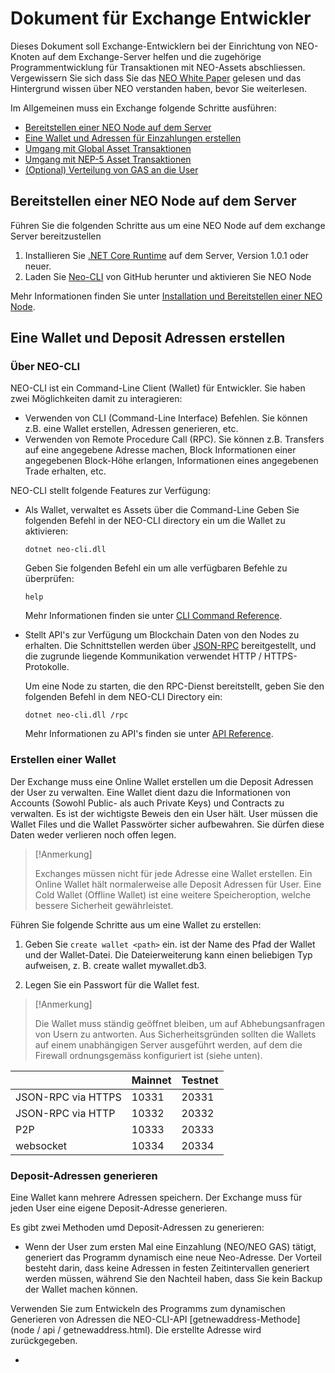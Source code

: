 # Dokument für Exchange Entwickler
Dieses Dokument soll Exchange-Entwicklern bei der Einrichtung von NEO-Knoten auf dem Exchange-Server helfen und die zugehörige Programmentwicklung für Transaktionen mit NEO-Assets abschliessen. Vergewissern Sie sich dass Sie das [NEO White Paper](index.html) gelesen und das Hintergrund wissen über NEO verstanden haben, bevor Sie weiterlesen.

Im Allgemeinen muss ein Exchange folgende Schritte ausführen:

- [Bereitstellen einer NEO Node auf dem Server](#deploying-a-neo-node-on-server)
- [Eine Wallet und Adressen für Einzahlungen erstellen](#creating-a-wallet-and-deposit-addresses)
- [Umgang mit Global Asset Transaktionen](#dealing-with-global-assets-transactions)
- [Umgang mit NEP-5 Asset Transaktionen](#dealing-with-nep-5-assets-transactions)
- [(Optional) Verteilung von GAS an die User](#optional-distributing-gas-to-users)

## Bereitstellen einer NEO Node auf dem Server

Führen Sie die folgenden Schritte aus um eine NEO Node auf dem exchange Server bereitzustellen

1. Installieren Sie [.NET Core Runtime](https://www.microsoft.com/net/download/core#/runtime) auf dem Server, Version 1.0.1 oder neuer.
2. Laden Sie [Neo-CLI](https://github.com/neo-project/neo-cli/releases) von GitHub herunter und aktivieren Sie NEO Node

Mehr Informationen finden Sie unter [Installation und Bereitstellen einer NEO Node](node/setup.html).

## Eine Wallet und Deposit Adressen erstellen

### Über NEO-CLI

NEO-CLI ist ein Command-Line Client (Wallet) für Entwickler. Sie haben zwei Möglichkeiten damit zu interagieren:

- Verwenden von CLI (Command-Line Interface) Befehlen. Sie können z.B. eine Wallet erstellen, Adressen generieren, etc.
- Verwenden von Remote Procedure Call (RPC). Sie können z.B. Transfers auf eine angegebene Adresse machen, Block Informationen einer angegebenen Block-Höhe erlangen, Informationen eines angegebenen Trade erhalten, etc.

NEO-CLI stellt folgende Features zur Verfügung:

- Als Wallet, verwaltet es Assets über die Command-Line
  Geben Sie folgenden Befehl in der NEO-CLI directory ein um die Wallet zu aktivieren:
  
  ```
  dotnet neo-cli.dll
  ```
  
  Geben Sie folgenden Befehl ein um alle verfügbaren Befehle zu überprüfen:
  
  ```
  help
  ```
  
  Mehr Informationen finden sie unter [CLI Command Reference](node/cli.html).
  
- Stellt API's zur Verfügung um Blockchain Daten von den Nodes zu erhalten. Die Schnittstellen werden über [JSON-RPC](http://www.jsonrpc.org/specification) bereitgestellt, und die zugrunde liegende Kommunikation verwendet HTTP / HTTPS-Protokolle.

  Um eine Node zu starten, die den RPC-Dienst bereitstellt, geben Sie den folgenden Befehl in dem NEO-CLI Directory ein:
  
  ```
  dotnet neo-cli.dll /rpc
  ```
  Mehr Informationen zu API's finden sie unter [API Reference](node/api.html).
  
### Erstellen einer Wallet

Der Exchange muss eine Online Wallet erstellen um die Deposit Adressen der User zu verwalten. Eine Wallet dient dazu die Informationen von Accounts (Sowohl Public- als auch Private Keys) und Contracts zu verwalten. Es ist der wichtigste Beweis den ein User hält. User müssen die Wallet Files und die Wallet Passwörter sicher aufbewahren. Sie dürfen diese Daten weder verlieren noch offen legen.

> [!Anmerkung]
>
> Exchanges müssen nicht für jede Adresse eine Wallet erstellen. Ein Online Wallet hält normalerweise alle Deposit Adressen für User. Eine Cold Wallet (Offline Wallet) ist eine weitere Speicheroption, welche bessere Sicherheit gewährleistet.

Führen Sie folgende Schritte aus um eine Wallet zu erstellen:

1. Geben Sie `create wallet <path>` ein.
   <path> ist der Name des Pfad der Wallet und der Wallet-Datei.  Die Dateierweiterung kann einen beliebigen Typ aufweisen, z. B. create wallet mywallet.db3.
  
2. Legen Sie ein Passwort für die Wallet fest.

> [!Anmerkung]
>  
> Die Wallet muss ständig geöffnet bleiben, um auf Abhebungsanfragen von Usern zu antworten. Aus Sicherheitsgründen sollten die Wallets auf einem unabhängigen Server ausgeführt werden, auf dem die Firewall ordnungsgemäss konfiguriert ist (siehe unten).
  
  |                    | Mainnet | Testnet |
| ------------------ | ------- | ------- |
| JSON-RPC via HTTPS | 10331   | 20331   |
| JSON-RPC via HTTP  | 10332   | 20332   |
| P2P                | 10333   | 20333   |
| websocket          | 10334   | 20334   |

### Deposit-Adressen generieren

Eine Wallet kann mehrere Adressen speichern. Der Exchange muss für jeden User eine eigene Deposit-Adresse generieren.

Es gibt zwei Methoden umd Deposit-Adressen zu generieren:

- Wenn der User zum ersten Mal eine Einzahlung (NEO/NEO GAS) tätigt, generiert das Programm dynamisch eine neue Neo-Adresse. Der Vorteil besteht darin, dass keine Adressen in festen Zeitintervallen generiert werden müssen, während Sie den Nachteil haben, dass Sie kein Backup der Wallet machen können.

Verwenden Sie zum Entwickeln des Programms zum dynamischen Generieren von Adressen die NEO-CLI-API [getnewaddress-Methode] (node ​​/ api / getnewaddress.html). Die erstellte Adresse wird zurückgegeben.

-



  
  
  
  
  
  
  
  
  
  
  




